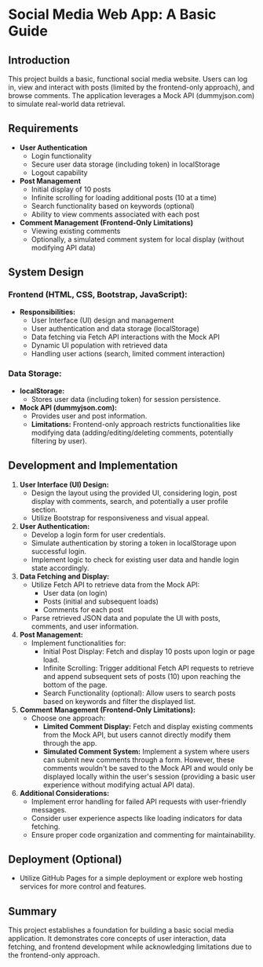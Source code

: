 # Social Media Web App: A Basic Guide

## Introduction

This project builds a basic, functional social media website. Users can log in, view and interact with posts (limited by the frontend-only approach), and browse comments. The application leverages a Mock API (dummyjson.com) to simulate real-world data retrieval.

## Requirements

- **User Authentication**
    - Login functionality
    - Secure user data storage (including token) in localStorage
    - Logout capability
- **Post Management**
    - Initial display of 10 posts
    - Infinite scrolling for loading additional posts (10 at a time)
    - Search functionality based on keywords (optional)
    - Ability to view comments associated with each post
- **Comment Management (Frontend-Only Limitations)**
    - Viewing existing comments
    - Optionally, a simulated comment system for local display (without modifying API data)

## System Design

### Frontend (HTML, CSS, Bootstrap, JavaScript):

- **Responsibilities:**
    - User Interface (UI) design and management
    - User authentication and data storage (localStorage)
    - Data fetching via Fetch API interactions with the Mock API
    - Dynamic UI population with retrieved data
    - Handling user actions (search, limited comment interaction)

### Data Storage:

- **localStorage:**
    - Stores user data (including token) for session persistence.
- **Mock API (dummyjson.com):**
    - Provides user and post information.
    - **Limitations:** Frontend-only approach restricts functionalities like modifying data (adding/editing/deleting comments, potentially filtering by user).

## Development and Implementation

1. **User Interface (UI) Design:**
    - Design the layout using the provided UI, considering login, post display with comments, search, and potentially a user profile section.
    - Utilize Bootstrap for responsiveness and visual appeal.
2. **User Authentication:**
    - Develop a login form for user credentials.
    - Simulate authentication by storing a token in localStorage upon successful login.
    - Implement logic to check for existing user data and handle login state accordingly.
3. **Data Fetching and Display:**
    - Utilize Fetch API to retrieve data from the Mock API:
        - User data (on login)
        - Posts (initial and subsequent loads)
        - Comments for each post
    - Parse retrieved JSON data and populate the UI with posts, comments, and user information.
4. **Post Management:**
    - Implement functionalities for:
        - Initial Post Display: Fetch and display 10 posts upon login or page load.
        - Infinite Scrolling: Trigger additional Fetch API requests to retrieve and append subsequent sets of posts (10) upon reaching the bottom of the page.
        - Search Functionality (optional): Allow users to search posts based on keywords and filter the displayed list.
5. **Comment Management (Frontend-Only Limitations):**
    - Choose one approach:
        - **Limited Comment Display:** Fetch and display existing comments from the Mock API, but users cannot directly modify them through the app.
        - **Simulated Comment System:** Implement a system where users can submit new comments through a form. However, these comments wouldn't be saved to the Mock API and would only be displayed locally within the user's session (providing a basic user experience without modifying actual API data).
6. **Additional Considerations:**
    - Implement error handling for failed API requests with user-friendly messages.
    - Consider user experience aspects like loading indicators for data fetching.
    - Ensure proper code organization and commenting for maintainability.

## Deployment (Optional)

- Utilize GitHub Pages for a simple deployment or explore web hosting services for more control and features.

## Summary

This project establishes a foundation for building a basic social media application. It demonstrates core concepts of user interaction, data fetching, and frontend development while acknowledging limitations due to the frontend-only approach.
